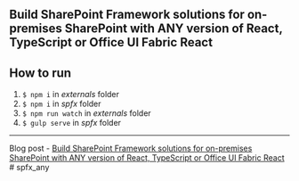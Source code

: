 ## Build SharePoint Framework solutions for on-premises SharePoint with ANY version of React, TypeScript or Office UI Fabric React

## How to run

1. `$ npm i` in _externals_ folder
2. `$ npm i` in _spfx_ folder
3. `$ npm run watch` in _externals_ folder
4. `$ gulp serve` in _spfx_ folder
--- 
Blog post - [Build SharePoint Framework solutions for on-premises SharePoint with ANY version of React, TypeScript or Office UI Fabric React](https://spblog.net/post/2019/08/08/build-sharepoint-framework-solutions-for-on-premises-sharepoint-with-any-version-of-react-typescript-or-office-ui-fabric-react)
#   s p f x _ a n y  
 